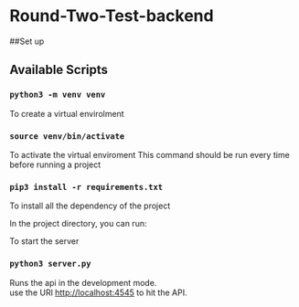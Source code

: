 # Round-Two-Test-backend
##Set up

## Available Scripts

### `python3 -m venv venv`
To create a virtual envirolment

### `source venv/bin/activate`
To activate the virtual enviroment
This command should be run every time before running a project

### `pip3 install -r requirements.txt`
To install all the dependency of the project

In the project directory, you can run:

To start the server

### `python3 server.py `


Runs the api in the development mode.\
use the URl [http://localhost:4545](http://localhost:4545) to hit the API.


